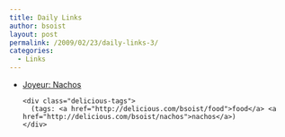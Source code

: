 ```yaml
---
title: Daily Links
author: bsoist
layout: post
permalink: /2009/02/23/daily-links-3/
categories:
  - Links
---
```

<ul class="delicious">
  <li>
    <div class="delicious-link">
      <a href="http://www.joyeur.com/2006/02/06/nachos">Joyeur: Nachos</a>
    </div>
    
    <div class="delicious-tags">
      (tags: <a href="http://delicious.com/bsoist/food">food</a> <a href="http://delicious.com/bsoist/nachos">nachos</a>)
    </div>
  </li>
</ul>